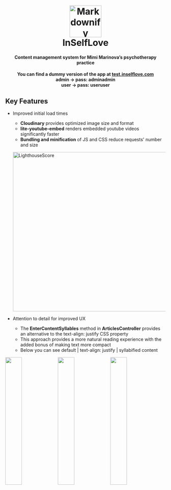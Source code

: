 <h1 align="center">
    <a href="https://www.inselflove.com"><img src="https://www.inselflove.com/Custom/icons/flower-green.svg" alt="Markdownify" width="100"></a>
  <br>
    InSelfLove
</h1>

<h4 align="center"> Content management system for Mimi Marinova’s psychotherapy practice</h4>


<h4 align="center">You can find a dummy version of the app at <a href="https://test.inselflove.com">test.inselflove.com</a><br> admin -> pass: adminadmin <br> user -> pass: useruser</h4>

## Key Features

* Improved initial load times
  - <b>Cloudinary</b> provides optimized image size and format
  - <b>lite-youtube-embed</b> renders embedded youtube videos significantly faster
  - <b>Bundling and minification</b> of JS and CSS reduce requests' number and size
  
  <p>
  <img src="https://res.cloudinary.com/dzcajpx0y/image/upload/v1678834424/Lighthouse_gaiiug.png" alt="LighthouseScore" width="500">
  </p>
  
* Attention to detail for improved UX
  - The <b>EnterContentSyllables</b> method in <b>ArticlesController</b> provides an alternative to the text-align: justify CSS property
  - This approach provides a more natural reading experience with the added bonus of making text more compact
  - Below you can see default | text-align: justify | syllabified content

 <p>
 <img src="https://res.cloudinary.com/dzcajpx0y/image/upload/v1678839130/preview_1_npkj1c.png" width="32%">
 <img src="https://res.cloudinary.com/dzcajpx0y/image/upload/v1678838888/preview_3_buqh3l.png" width="32%">
 <img src="https://res.cloudinary.com/dzcajpx0y/image/upload/v1678836876/preview_2_ix97bf.png" width="32%" align="top">
 </p>
 
